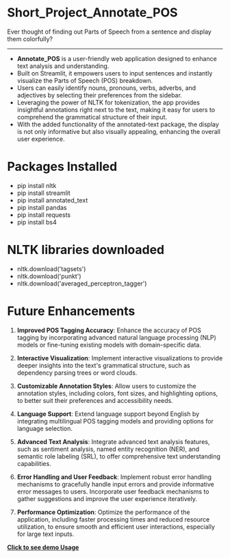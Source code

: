 # Short_Project_Annotate_POS
Ever thought of finding out Parts of Speech from a sentence and display them colorfully?

---

- **Annotate_POS** is a user-friendly web application designed to enhance text analysis and understanding. 
- Built on Streamlit, it empowers users to input sentences and instantly visualize the Parts of Speech (POS) breakdown.
- Users can easily identify nouns, pronouns, verbs, adverbs, and adjectives by selecting their preferences from the sidebar. 
- Leveraging the power of NLTK for tokenization, the app provides insightful annotations right next to the text, making it easy for users to comprehend the grammatical structure of their input. 
- With the added functionality of the annotated-text package, the display is not only informative but also visually appealing, enhancing the overall user experience.

# Packages Installed
- pip install nltk
- pip install streamlit
- pip install annotated_text
- pip install pandas
- pip install requests
- pip install bs4

# NLTK libraries downloaded
- nltk.download('tagsets')
- nltk.download('punkt')
- nltk.download('averaged_perceptron_tagger')

# Future Enhancements

1. **Improved POS Tagging Accuracy**: Enhance the accuracy of POS tagging by incorporating advanced natural language processing (NLP) models or fine-tuning existing models with domain-specific data.

2. **Interactive Visualization**: Implement interactive visualizations to provide deeper insights into the text's grammatical structure, such as dependency parsing trees or word clouds.

3. **Customizable Annotation Styles**: Allow users to customize the annotation styles, including colors, font sizes, and highlighting options, to better suit their preferences and accessibility needs.

4. **Language Support**: Extend language support beyond English by integrating multilingual POS tagging models and providing options for language selection.

5. **Advanced Text Analysis**: Integrate advanced text analysis features, such as sentiment analysis, named entity recognition (NER), and semantic role labeling (SRL), to offer comprehensive text understanding capabilities.

6. **Error Handling and User Feedback**: Implement robust error handling mechanisms to gracefully handle input errors and provide informative error messages to users. Incorporate user feedback mechanisms to gather suggestions and improve the user experience iteratively.

7. **Performance Optimization**: Optimize the performance of the application, including faster processing times and reduced resource utilization, to ensure smooth and efficient user interactions, especially for large text inputs.

[**Click to see demo Usage**](https://github.com/RahulRoy-rsp/Short_Project_Annotate_POS/main/demoUsage.md)
